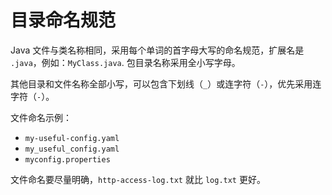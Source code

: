 # 目录命名规范

Java 文件与类名称相同，采用每个单词的首字母大写的命名规范，扩展名是 `.java`，例如：`MyClass.java`. 包目录名称采用全小写字母。

其他目录和文件名称全部小写，可以包含下划线（`_`）或连字符（`-`），优先采用连字符（`-`）。

文件命名示例：

- `my-useful-config.yaml`
- `my_useful_config.yaml`
- `myconfig.properties`

文件命名要尽量明确，`http-access-log.txt` 就比 `log.txt` 更好。


